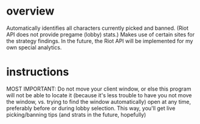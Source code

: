 # overview
Automatically identifies all characters currently picked and banned. (Riot API does not provide pregame (lobby) stats.) Makes use of certain sites for the strategy findings. In the future, the Riot API will be implemented for my own special analytics.

# instructions
MOST IMPORTANT: Do not move your client window, or else this program will not be able to locate it (because it's less trouble to have you not move the window, vs. trying to find the window automatically)
open at any time, preferably before or during lobby selection. This way, you'll get live picking/banning tips (and strats in the future, hopefully)
